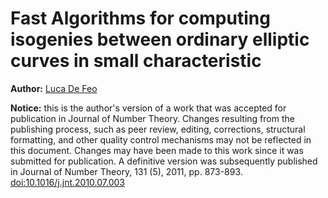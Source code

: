 Fast Algorithms for computing isogenies between ordinary elliptic curves in small characteristic
================================================================================================

**Author:** [Luca De Feo](@defeo)

**Notice:** this is the author's version of a work that was accepted for publication in Journal of Number Theory.
Changes resulting from the publishing process, such as peer review, editing, corrections, structural formatting,
and other quality control mechanisms may not be reflected in this document. Changes may have been made to this
work since it was submitted for publication. A definitive version was subsequently published in
Journal of Number Theory, 131 (5), 2011, pp. 873-893.
[doi:10.1016/j.jnt.2010.07.003](http://doi.org/10.1016/j.jnt.2010.07.003)

